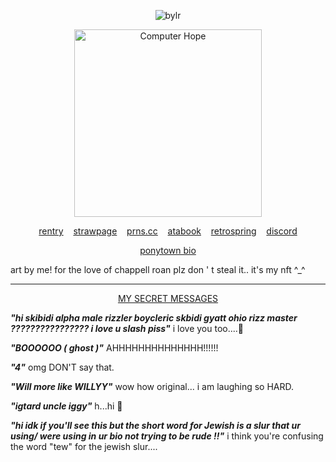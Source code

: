 <p align="center"> <img src="https://komarev.com/ghpvc/?username=bylrx&label=MY%20LOYAL%20FANS&color=fce144&style=flat" alt="bylr" /> </p>

<p align="center"> <img src="https://i.ibb.co/XVyGkf2/ill-protect-u-mike.png" width="300" height="300" alt="Computer Hope"/>

<p align="center">
  <a href="https://rentry.co/willwise">rentry</a> 
  &nbsp;&nbsp;
  <a href="https://boycleric.straw.page/">strawpage</a>
  &nbsp;&nbsp;
  <a href="https://pronouns.cc/@cleric">prns.cc</a>
  &nbsp;&nbsp;
    <a href="https://yellow.atabook.org/">atabook</a> 
  &nbsp;&nbsp;
  <a href="https://retrospring.net/@willbyers">retrospring</a>
  &nbsp;&nbsp;
  <a href="https://discordapp.com/users/1201915598213484607">discord</a>
</p>

<p align="center"><a href="https://rentry.co/ponytownbio">ponytown bio</a></p>

art by me! for the love of chappell roan plz don ' t steal it.. it's my nft ^_^

***

<p align="center"><a href="https://www.secretmessage.link/secret/672a6fcfa7b42">MY SECRET MESSAGES</a></p>

***"hi skibidi alpha male rizzler boycleric skbidi gyatt ohio rizz master ???????????????? i love u slash piss"***
i love you too....💛

***"BOOOOOO ( ghost )"***
AHHHHHHHHHHHHHH!!!!!!

***"4"***
omg DON'T say that.

***"Will more like WILLYY"***
wow how original... i am laughing so HARD. 

***"igtard uncle iggy"***
h...hi 💛

***"hi idk if you'll see this but the short word for Jewish is a slur that ur using/ were using in ur bio not trying to be rude !!"***
i think you're confusing the word "tew" for the jewish slur.... 
